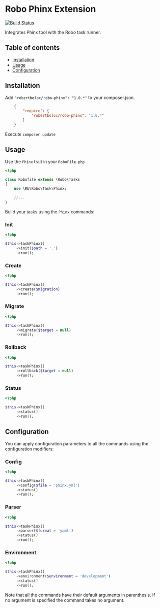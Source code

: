 # Robo Phinx Extension
[![Build Status](https://travis-ci.org/robertboloc/robo-phinx.svg?branch=master)](https://travis-ci.org/robertboloc/robo-phinx)

Integrates Phinx tool with the Robo task runner.


## Table of contents
- [Installation](#installation)
- [Usage](#usage)
- [Configuration](#configuration)

## Installation
Add `"robertboloc/robo-phinx": "1.0.*"` to your composer.json.
```json
    {
        "require": {
            "robertboloc/robo-phinx": "1.0.*"
        }
    }
```

Execute `composer update`

## Usage

Use the `Phinx` trait in your `RoboFile.php`
```php
<?php

class Robofile extends \Robo\Tasks
{
    use \Rb\Robo\Task\Phinx;
    
    //...
}
```

Build your tasks using the `Phinx` commands:

### Init
```php
<?php

$this->taskPhinx()
     ->init($path = '.')
     ->run();
```
### Create
```php
<?php

$this->taskPhinx()
     ->create($migration)
     ->run();
```
### Migrate
```php
<?php

$this->taskPhinx()
     ->migrate($target = null)
     ->run();
```
### Rollback
```php
<?php

$this->taskPhinx()
     ->rollback($target = null)
     ->run();
```
### Status
```php
<?php

$this->taskPhinx()
     ->status()
     ->run();
```

## Configuration

You can apply configuration parameters to all the commands using the configuration modifiers:

### Config
```php
<?php

$this->taskPhinx()
     ->config($file = 'phinx.yml')
     ->status()
     ->run();
```

### Parser 
```php
<?php

$this->taskPhinx()
     ->parser($format = 'yaml')
     ->status()
     ->run();
```

### Environment
```php
<?php

$this->taskPhinx()
     ->environment($environment = 'development')
     ->status()
     ->run();
```

Note that all the commands have their default arguments in parenthesis. If no argument is specified the command takes no argument.
